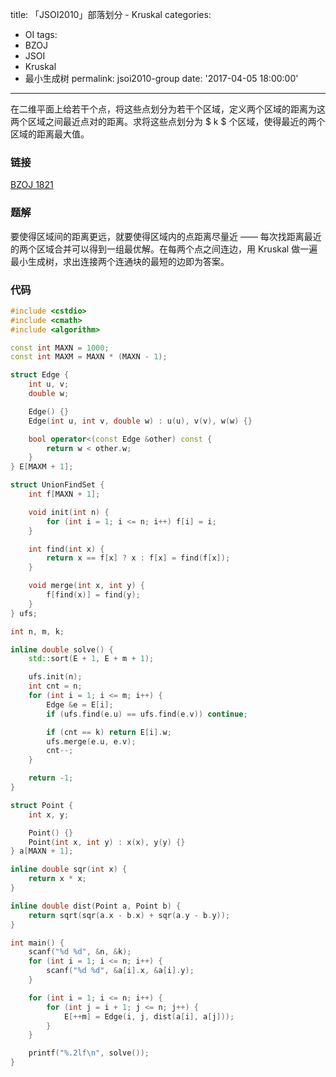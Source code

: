 title: 「JSOI2010」部落划分 - Kruskal
categories:
  - OI
tags:
  - BZOJ
  - JSOI
  - Kruskal
  - 最小生成树
permalink: jsoi2010-group
date: '2017-04-05 18:00:00'
---

在二维平面上给若干个点，将这些点划分为若干个区域，定义两个区域的距离为这两个区域之间最近点对的距离。求将这些点划分为 $ k $ 个区域，使得最近的两个区域的距离最大值。

<!-- more -->

### 链接

[BZOJ 1821](http://www.lydsy.com/JudgeOnline/problem.php?id=1821)

### 题解

要使得区域间的距离更远，就要使得区域内的点距离尽量近 —— 每次找距离最近的两个区域合并可以得到一组最优解。在每两个点之间连边，用 Kruskal 做一遍最小生成树，求出连接两个连通块的最短的边即为答案。

### 代码

```cpp
#include <cstdio>
#include <cmath>
#include <algorithm>

const int MAXN = 1000;
const int MAXM = MAXN * (MAXN - 1);

struct Edge {
    int u, v;
    double w;

    Edge() {}
    Edge(int u, int v, double w) : u(u), v(v), w(w) {}

    bool operator<(const Edge &other) const {
        return w < other.w;
    }
} E[MAXM + 1];

struct UnionFindSet {
    int f[MAXN + 1];

    void init(int n) {
        for (int i = 1; i <= n; i++) f[i] = i;
    }

    int find(int x) {
        return x == f[x] ? x : f[x] = find(f[x]);
    }

    void merge(int x, int y) {
        f[find(x)] = find(y);
    }
} ufs;

int n, m, k;

inline double solve() {
    std::sort(E + 1, E + m + 1);

    ufs.init(n);
    int cnt = n;
    for (int i = 1; i <= m; i++) {
        Edge &e = E[i];
        if (ufs.find(e.u) == ufs.find(e.v)) continue;

        if (cnt == k) return E[i].w;
        ufs.merge(e.u, e.v);
        cnt--;
    }

    return -1;
}

struct Point {
    int x, y;

    Point() {}
    Point(int x, int y) : x(x), y(y) {}
} a[MAXN + 1];

inline double sqr(int x) {
    return x * x;
}

inline double dist(Point a, Point b) {
    return sqrt(sqr(a.x - b.x) + sqr(a.y - b.y));
}

int main() {
    scanf("%d %d", &n, &k);
    for (int i = 1; i <= n; i++) {
        scanf("%d %d", &a[i].x, &a[i].y);
    }

    for (int i = 1; i <= n; i++) {
        for (int j = i + 1; j <= n; j++) {
            E[++m] = Edge(i, j, dist(a[i], a[j]));
        }
    }

    printf("%.2lf\n", solve());
}
```